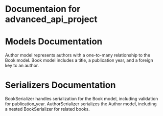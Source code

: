 # Documentaion for advanced_api_project

# Models Documentation
Author model represents authors with a one-to-many relationship to the Book model.
Book model includes a title, a publication year, and a foreign key to an author.

# Serializers Documentation
BookSerializer handles serialization for the Book model, including validation for publication_year.
AuthorSerializer serializes the Author model, including a nested BookSerializer for related books.